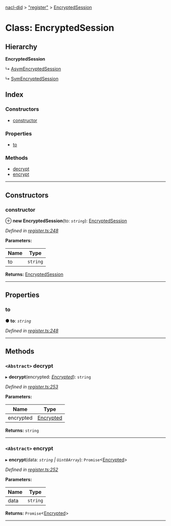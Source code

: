 [nacl-did](../README.md) > ["register"](../modules/_register_.md) > [EncryptedSession](../classes/_register_.encryptedsession.md)

# Class: EncryptedSession

## Hierarchy

**EncryptedSession**

↳  [AsymEncryptedSession](_register_.asymencryptedsession.md)

↳  [SymEncryptedSession](_register_.symencryptedsession.md)

## Index

### Constructors

* [constructor](_register_.encryptedsession.md#constructor)

### Properties

* [to](_register_.encryptedsession.md#to)

### Methods

* [decrypt](_register_.encryptedsession.md#decrypt)
* [encrypt](_register_.encryptedsession.md#encrypt)

---

## Constructors

<a id="constructor"></a>

###  constructor

⊕ **new EncryptedSession**(to: *`string`*): [EncryptedSession](_register_.encryptedsession.md)

*Defined in [register.ts:248](https://github.com/uport-project/nacl-did/blob/16f44b5/src/register.ts#L248)*

**Parameters:**

| Name | Type |
| ------ | ------ |
| to | `string` |

**Returns:** [EncryptedSession](_register_.encryptedsession.md)

___

## Properties

<a id="to"></a>

###  to

**● to**: *`string`*

*Defined in [register.ts:248](https://github.com/uport-project/nacl-did/blob/16f44b5/src/register.ts#L248)*

___

## Methods

<a id="decrypt"></a>

### `<Abstract>` decrypt

▸ **decrypt**(encrypted: *[Encrypted](../interfaces/_register_.encrypted.md)*): `string`

*Defined in [register.ts:253](https://github.com/uport-project/nacl-did/blob/16f44b5/src/register.ts#L253)*

**Parameters:**

| Name | Type |
| ------ | ------ |
| encrypted | [Encrypted](../interfaces/_register_.encrypted.md) |

**Returns:** `string`

___
<a id="encrypt"></a>

### `<Abstract>` encrypt

▸ **encrypt**(data: *`string` | `Uint8Array`*): `Promise`<[Encrypted](../interfaces/_register_.encrypted.md)>

*Defined in [register.ts:252](https://github.com/uport-project/nacl-did/blob/16f44b5/src/register.ts#L252)*

**Parameters:**

| Name | Type |
| ------ | ------ |
| data | `string` | `Uint8Array` |

**Returns:** `Promise`<[Encrypted](../interfaces/_register_.encrypted.md)>

___

